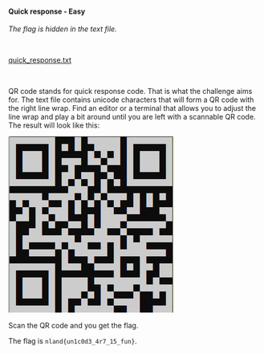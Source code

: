 #### Quick response - Easy

*The flag is hidden in the text file.*

<br>

[quick_response.txt](quick_response.txt)

<br>

QR code stands for quick response code. That is what the challenge aims for. The text file contains unicode characters that will form a QR code with the right line wrap. Find an editor or a terminal that allows you to adjust the line wrap and play a bit around until you are left with a scannable QR code. The result will look like this:

<img src="qr_code.png" alt="">

Scan the QR code and you get the flag.

The flag is `nland{un1c0d3_4r7_15_fun}`.
